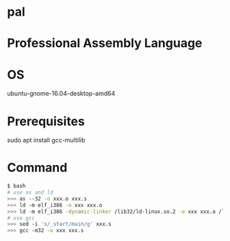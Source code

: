 # pal
# Professional Assembly Language

# OS 
ubuntu-gnome-16.04-desktop-amd64
# Prerequisites
sudo apt install gcc-multilib

# Command
```bash
$ bash
# use as and ld
>>> as --32 -o xxx.o xxx.s
>>> ld -m elf_i386 -o xxx xxx.o
>>> ld -m elf_i386 -dynamic-linker /lib32/ld-linux.so.2 -o xxx xxx.o /lib32/libc.so.6
# use gcc
>>> sed -i 's/_start/main/g' xxx.s
>>> gcc -m32 -o xxx xxx.s
```
